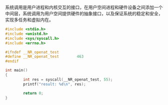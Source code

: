 系统调用是用户进程和内核交互的接口，在用户空间进程和硬件设备之间添加一个中间层，系统调用为用户空间提供硬件的抽象接口，以及保证系统的稳定和安全，实现多任务和虚拟内在。

```c
#include <stdio.h>
#include <unistd.h>
#include <sys/syscall.h>
#include <errno.h>

#ifndef __NR_openat_test
#define __NR_openat_test        463
#endif

int main()
{
        int res = syscall(__NR_openat_test, 55);
        printf("result: %d\n", res);

        return 0;
}
```
